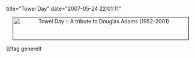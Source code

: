 title="Towel Day"
date="2007-05-24 22:01:11"
<div align="center"><a href="http://www.towelday.kojv.net" target="_blank"><img src="http://www.towelday.kojv.net/towelday.gif" alt="Towel Day :: A tribute to Douglas Adams (1952-2001)" width="468" height="60" border="1" /></a></div>

[[!tag  generelt
